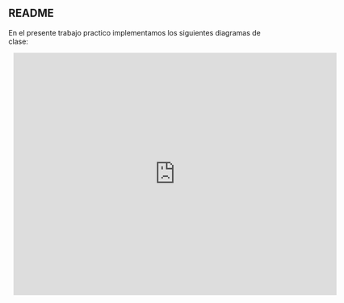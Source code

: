 ## README
En el presente trabajo practico implementamos los siguientes diagramas de clase:

<div style="width: 640px; height: 480px; margin: 10px; position: relative;"><iframe allowfullscreen frameborder="0" style="width:640px; height:480px" src="https://lucid.app/documents/embedded/72409e94-472d-4518-92dd-1301a21d574c" id="lB~54c3WCEF7"></iframe></div>